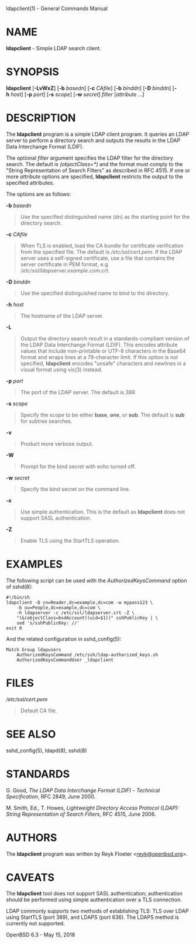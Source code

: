 ldapclient(1) - General Commands Manual

# NAME

**ldapclient** - Simple LDAP search client.

# SYNOPSIS

**ldapclient**
\[**-LvWxZ**]
\[**-b**&nbsp;*basedn*]
\[**-c**&nbsp;*CAfile*]
\[**-b**&nbsp;*binddn*]
\[**-D**&nbsp;*binddn*]
\[**-h**&nbsp;*host*]
\[**-p**&nbsp;*port*]
\[**-s**&nbsp;*scope*]
\[**-w**&nbsp;*secret*]
*filter*
\[*attribute&nbsp;...*]

# DESCRIPTION

The
**ldapclient**
program is a simple LDAP client program.
It queries an LDAP server to perform a directory search and outputs
the results in the LDAP Data Interchange Format (LDIF).

The optional
*filter*
argument specifies the LDAP filter for the directory search.
The default is
*(objectClass=\*)*
and the format must comply to the
"String Representation of Search Filters"
as described in RFC 4515.
If one or more
*attribute*
options are specified,
**ldapclient**
restricts the output to the specified attributes.

The options are as follows:

**-b** *basedn*

> Use the specified distinguished name (dn) as the starting point for
> the directory search.

**-c** *CAfile*

> When TLS is enabled, load the CA bundle for certificate verification
> from the specified file.
> The default is
> */etc/ssl/cert.pem*.
> If the LDAP server uses a self-signed certificate,
> use a file that contains the server certificate in PEM format, e.g.
> */etc/ssl/ldapserver.example.com.crt*.

**-D** *binddn*

> Use the specified distinguished name to bind to the directory.

**-h** *host*

> The hostname of the LDAP server.

**-L**

> Output the directory search result in a standards-compliant version of
> the LDAP Data Interchange Format (LDIF).
> This encodes attribute values that include non-printable or UTF-8
> characters in the Base64 format and wraps lines at a 79-character limit.
> If this option is not specified,
> **ldapclient**
> encodes
> "unsafe"
> characters and newlines in a visual format using
> vis(3)
> instead.

**-p** *port*

> The port of the LDAP server.
> The default is
> *389*.

**-s** *scope*

> Specify the
> *scope*
> to be either
> **base**,
> **one**,
> or
> **sub**.
> The default is
> **sub**
> for subtree searches.

**-v**

> Product more verbose output.

**-W**

> Prompt for the bind secret with echo turned off.

**-w** *secret*

> Specify the bind secret on the command line.

**-x**

> Use simple authentication.
> This is the default as
> **ldapclient**
> does not support SASL authentication.

**-Z**

> Enable TLS using the StartTLS operation.

# EXAMPLES

The following script can be used with the
*AuthorizedKeysCommand*
option of
sshd(8):

	#!/bin/sh
	ldapclient -D cn=Reader,dc=example,dc=com -w mypass123 \
		-b ou=People,dc=example,dc=com \
		-h ldapserver -c /etc/ssl/ldapserver.crt -Z \
		"(&(objectClass=bsdAccount)(uid=$1))" sshPublicKey | \
		sed 's/sshPublicKey: //'
	exit 0

And the related configuration in
sshd\_config(5):

	Match Group ldapusers
		AuthorizedKeysCommand /etc/ssh/ldap-authorized_keys.sh
		AuthorizedKeysCommandUser _ldapclient

# FILES

*/etc/ssl/cert.pem*

> Default CA file.

# SEE ALSO

sshd\_config(5),
ldapd(8),
sshd(8)

# STANDARDS

G. Good,
*The LDAP Data Interchange Format (LDIF) - Technical Specification*,
RFC 2849,
June 2000.

M. Smith, Ed.,
T. Howes,
*Lightweight Directory Access Protocol (LDAP): String Representation of Search Filters*,
RFC 4515,
June 2006.

# AUTHORS

The
**ldapclient**
program was written by
Reyk Floeter &lt;[reyk@openbsd.org](mailto:reyk@openbsd.org)&gt;.

# CAVEATS

The
**ldapclient**
tool does not support SASL authentication;
authentication should be performed using simple authentication over a
TLS connection.

LDAP commonly supports two methods of establishing TLS:
TLS over LDAP using StartTLS (port 389), and LDAPS (port 636).
The LDAPS method is currently not supported.

OpenBSD 6.3 - May 15, 2018
